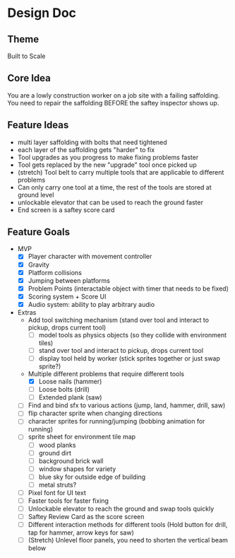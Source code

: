 # Design Doc 

## Theme
Built to Scale

## Core Idea
You are a lowly construction worker on a job site with a failing saffolding. You need to repair the saffolding BEFORE the saftey inspector shows up.


## Feature Ideas
* multi layer saffolding with bolts that need tightened
* each layer of the saffolding gets "harder" to fix
* Tool upgrades as you progress to make fixing problems faster
* Tool gets replaced by the new "upgrade" tool once picked up
* (stretch) Tool belt to carry multiple tools that are applicable to different problems
* Can only carry one tool at a time, the rest of the tools are stored at ground level
* unlockable elevator that can be used to reach the ground faster
* End screen is a saftey score card

## Feature Goals
* MVP
  * [x] Player character with movement controller
  * [x] Gravity
  * [x] Platform collisions
  * [x] Jumping between platforms
  * [x] Problem Points (interactable object with timer that needs to be fixed)
  * [x] Scoring system + Score UI
  * [x] Audio system: ability to play arbitrary audio
* Extras
  * Add tool switching mechanism (stand over tool and interact to pickup, drops current tool)
    * [ ] model tools as physics objects (so they collide with environment tiles)
    * [ ] stand over tool and interact to pickup, drops current tool
    * [ ] display tool held by worker (stick sprites together or just swap sprite?)
  * Multiple different problems that require different tools
    * [x] Loose nails (hammer)
    * [ ] Loose bolts (drill)
    * [ ] Extended plank (saw)
  * [ ] Find and bind sfx to various actions (jump, land, hammer, drill, saw)
  * [ ] flip character sprite when changing directions
  * [ ] character sprites for running/jumping (bobbing animation for running)
  * [ ] sprite sheet for environment tile map
    * [ ] wood planks
    * [ ] ground dirt
    * [ ] background brick wall
    * [ ] window shapes for variety
    * [ ] blue sky for outside edge of building
    * [ ] metal struts?
  * [ ] Pixel font for UI text
  * [ ] Faster tools for faster fixing
  * [ ] Unlockable elevator to reach the ground and swap tools quickly
  * [ ] Saftey Review Card as the score screen
  * [ ] Different interaction methods for different tools (Hold button for drill, tap for hammer, arrow keys for saw)
  * [ ] (Stretch) Unlevel floor panels, you need to shorten the vertical beam below